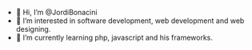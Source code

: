 - 👋 Hi, I’m @JordiBonacini
- 👀 I’m interested in software development, web development and web designing.
- 🌱 I’m currently learning php, javascript and his frameworks.


<!---
JordiBonacini/JordiBonacini is a ✨ special ✨ repository because its `README.md` (this file) appears on your GitHub profile.
You can click the Preview link to take a look at your changes.
--->
